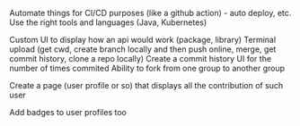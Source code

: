 Automate things for CI/CD purposes (like a github action) - auto deploy, etc.
Use the right tools and languages (Java, Kubernetes)

Custom UI to display how an api would work (package, library)
Terminal upload (get cwd, create branch locally and then push online, merge, get commit history, clone a repo locally)
Create a commit history UI for the number of times commited
Ability to fork from one group to another group

Create a page (user profile or so) that displays all the contribution of such user

Add badges to user profiles too

